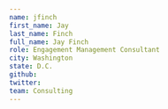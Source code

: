 ```yaml
---
name: jfinch
first_name: Jay
last_name: Finch
full_name: Jay Finch
role: Engagement Management Consultant
city: Washington
state: D.C.
github:
twitter:
team: Consulting
---
```

